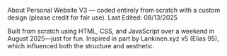 About
Personal Website V3 — coded entirely from scratch with a custom design (please credit for fair use).
Last Edited: 08/13/2025

Built from scratch using HTML, CSS, and JavaScript over a weekend in August 2025—just for fun. Inspired in part by Lankinen.xyz v5 (Elias 95), which influenced both the structure and aesthetic.
